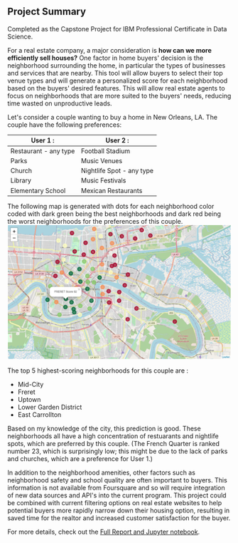 ## Project Summary

Completed as the Capstone Project for IBM Professional Certificate in Data Science.

For a real estate company, a major consideration is **how can we more efficiently sell houses?** One factor in home buyers' decision is the neighborhood surrounding the home, in particular the types of businesses and services that are nearby. This tool will allow buyers to select their top venue types and will generate a personalized score for each neighborhood based on the buyers' desired features. This will allow real estate agents to focus on neighborhoods that are more suited to the buyers' needs, reducing time wasted on unproductive leads. 

Let's consider a couple wanting to buy a home in New Orleans, LA. The couple have the following preferences:  
    

|     User 1 :                  |          User 2 :           |
|-------------------------------|-----------------------------|
|  Restaurant - any type        |   Football Stadium          |
|  Parks                        |   Music Venues              |
|  Church                       |   Nightlife Spot - any type |
|  Library                      |   Music Festivals           |
|  Elementary School            |   Mexican Restaurants       |
 
  
The following map is generated with dots for each neighborhood color coded with dark green being the best neighborhoods and dark red being the worst neighborhoods for the preferences of this couple.  
![Static png image for display](ratings01.PNG)




The top 5 highest-scoring neighborhoods for this couple are :
 - Mid-City
 - Freret
 - Uptown
 - Lower Garden District
 - East Carrollton
 
Based on my knowledge of the city, this prediction is good. These neighborhoods all have a high concentration of restuarants and nightlife spots, which are preferred by this couple. (The French Quarter is ranked number 23, which is surprisingly low; this might be due to the lack of parks and churches, which are a preference for User 1.) 


In addition to the neighborhood amenities, other factors such as neighborhood safety and school quality are often important to buyers. This information is not available from Foursquare and so will require integration of new data sources and API's into the current program. This project could be combined with current filtering options on real estate websites to help potential buyers more rapidly narrow down their housing option, resulting in saved time for the realtor and increased customer satisfaction for the buyer.  


For more details, check out the [Full Report and Jupyter notebook](https://github.com/MarielleSP/Rate-Neighborhoods/blob/main/Rate-Neighborhoods.ipynb).





